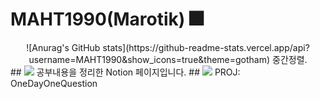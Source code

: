 # MAHT1990(Marotik) 🎆
<div style="text-align:center;">
  ![Anurag's GitHub stats](https://github-readme-stats.vercel.app/api?username=MAHT1990&show_icons=true&theme=gotham)
  중간정렬.
</div>
## <a href="https://www.notion.so/marotik" target="_blank"><img src="https://img.shields.io/badge/My%20Notion-white?style=for-the-badge&logo=notion&logoColor=black"/></a>
공부내용을 정리한 Notion 페이지입니다.
## <a href="https://odoq2.com" target="_blank"><img src="https://img.shields.io/badge/One%20Day%20One%20Question-blue?style=for-the-badge"/></a>
PROJ: OneDayOneQuestion    

<!--
**MAHT1990/MAHT1990** is a ✨ _special_ ✨ repository because its `README.md` (this file) appears on your GitHub profile.

Here are some ideas to get you started:

- 🔭 I’m currently working on ...
- 🌱 I’m currently learning ...
- 👯 I’m looking to collaborate on ...
- 🤔 I’m looking for help with ...
- 💬 Ask me about ...
- 📫 How to reach me: ...
- 😄 Pronouns: ...
- ⚡ Fun fact: ...
-->
